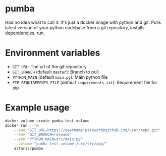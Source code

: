 pumba
=====

Had no idea what to call it. It's just a docker image with python and git.
Pulls latest version of your python codebase from a git repository, installs
dependencies, run.

# Environment variables

* `GIT_URL`: The url of the git repository
* `GIT_BRANCH` (default `master`): Branch to pull
* `PYTHON_MAIN` (default `main.py`): Main python file
* `PIP_REQUIREMENTS_FILE` (default `requirements.txt`): Requirement file for
  pip

# Example usage

```sh
docker volume create pumba-test-volume
docker run --rm                                                         \
    --env "GIT_URL=https://username:password@github.com/user/repo.git"  \
    --env "GIT_BRANCH=release"                                          \
    --env "PYTHON_MAIN=src/main.py"                                     \
    --volume "pumba-test-volume:/usr/src/app/"                          \
    altaris/pumba
```
